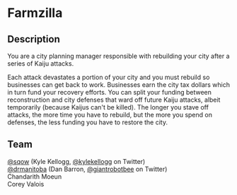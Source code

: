 # Farmzilla

## Description
You are a city planning manager responsible with rebuilding your city after a series of Kaiju attacks.

Each attack devastates a portion of your city and you must rebuild so businesses can get back to work. Businesses earn the city tax dollars which in turn fund your recovery efforts. You can split your funding between reconstruction and city defenses that ward off future Kaiju attacks, albeit temporarily (because Kaijus can't be killed). The longer you stave off attacks, the more time you have to rebuild, but the more you spend on defenses, the less funding you have to restore the city.

## Team
[@sqow](https://github.com/sqow "@sqow") (Kyle Kellogg, [@kylekellogg](https://twitter.com/kylekellogg "@kylekellogg") on Twitter)<br>
[@drmanitoba](https://github.com/drmanitoba "@drmanitoba") (Dan Barron, [@giantrobotbee](https://twitter.com/giantrobotbee "@giantrobotbee") on Twitter)<br>
Chandarith Moeun<br>
Corey Valois

